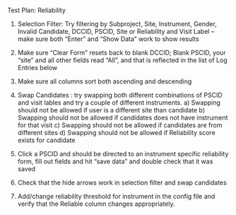 Test Plan: Reliability

1) Selection Filter: Try filtering by Subproject, Site, Instrument, Gender, Invalid Candidate, DCCID, PSCID, Site or Reliability and Visit Label – make sure both “Enter” and “Show Data” work to show results

2) Make sure “Clear Form” resets back to blank DCCID; Blank PSCID, your “site” and all other fields read “All”, and that is reflected in the list of Log Entries below

3)  Make sure all columns sort both ascending and descending

4) Swap Candidates : try swapping both different combinations of PSCID and visit lables and try a couple of different instruments.
   a) Swapping should not be allowed if user is a different site than candidate
   b) Swapping should not be allowed if candidates does not have instrument for that visit
   c) Swapping should not be allowed if candidates are from different sites
   d) Swapping should not be allowed if Reliability score exists for candidate

5) Click a PSCID and should be directed to an instrument specific reliability form, fill out fields and hit “save data” and double check that it was saved

6) Check that the hide arrows work in selection filter and swap candidates

7) Add/change reliability threshold for instrument in the config file and verify that the Reliable column changes appropriately.
